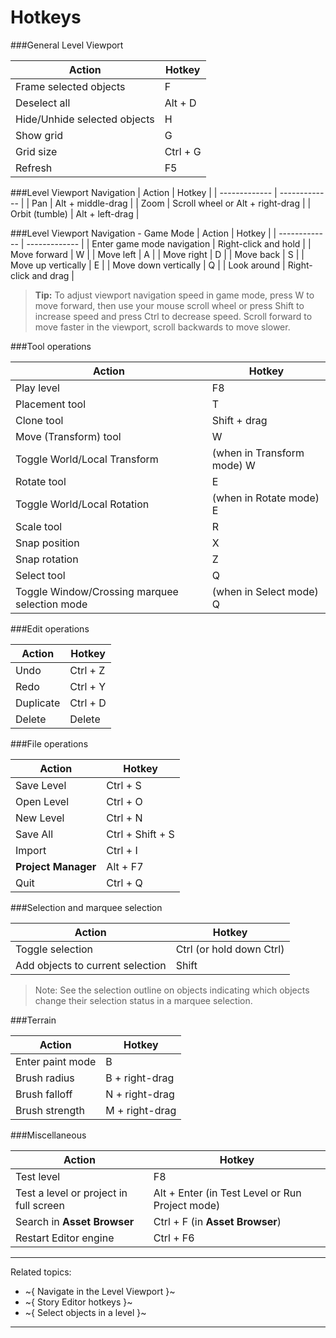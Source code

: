 ﻿# Hotkeys

###General Level Viewport

| Action  | Hotkey |
| ------------- | ------------- |
| Frame selected objects  | F |
| Deselect all  | Alt + D |
| Hide/Unhide selected objects  | H |
| Show grid | G |
| Grid size  | Ctrl + G |
| Refresh  | F5 |


###Level Viewport Navigation
| Action  | Hotkey |
| ------------- | ------------- |
| Pan  | Alt + middle-drag  |
| Zoom  | Scroll wheel or Alt + right-drag |
| Orbit (tumble)  | Alt + left-drag |

###Level Viewport Navigation - Game Mode
| Action  | Hotkey |
| ------------- | ------------- |
| Enter game mode navigation  | Right-click and hold  |
| Move forward  | W  |
| Move left  | A  |
| Move right  | D  |
| Move back  | S  |
| Move up vertically  | E  |
| Move down vertically  | Q  |
| Look around  | Right-click and drag |

> **Tip:** To adjust viewport navigation speed in game mode, press W to move forward, then use your mouse scroll wheel or press Shift to increase speed and press Ctrl to decrease speed. Scroll forward to move faster in the viewport, scroll backwards to move slower.

###Tool operations

| Action  | Hotkey |
| ------------- | ------------- |
| Play level  | F8  |
| Placement tool  | T |
| Clone tool  | Shift + drag  |
| Move (Transform) tool  | W  |
| Toggle World/Local Transform  | (when in Transform mode) W  |
| Rotate tool  | E  |
| Toggle World/Local Rotation  | (when in Rotate mode) E  |
| Scale tool  | R  |
| Snap position  | X |
| Snap rotation  | Z |
| Select tool    | Q |
| Toggle Window/Crossing marquee selection mode | (when in Select mode) Q |

###Edit operations

| Action  | Hotkey |
| ------------- | ------------- |
| Undo  | Ctrl + Z |
| Redo  | Ctrl + Y |
| Duplicate  | Ctrl + D  |
| Delete  | Delete |

###File operations

| Action  | Hotkey |
| ------------- | ------------- |
| Save Level  | Ctrl + S |
| Open Level  | Ctrl + O |
| New Level  | Ctrl + N |
| Save All  | Ctrl + Shift + S |
| Import  | Ctrl + I |
| **Project Manager**  | Alt + F7 |
| Quit  | Ctrl + Q |

###Selection and marquee selection

| Action   |  Hotkey  |
|-----------|------------|
| Toggle selection | Ctrl (or hold down Ctrl) |
| Add objects to current selection | Shift |

>Note: See the selection outline on objects indicating which objects change their selection status in a marquee selection.

###Terrain

| Action  | Hotkey |
| ------------- | ------------- |
| Enter paint mode  | B |
| Brush radius  | B + right-drag |
| Brush falloff  | N + right-drag |
| Brush strength  | M + right-drag |


###Miscellaneous

| Action  | Hotkey |
| ------------- | ------------- |
| Test level  | F8 |
| Test a level or project in full screen | Alt + Enter (in Test Level or Run Project mode) |
| Search in **Asset Browser**  | Ctrl + F (in **Asset Browser**) |
| Restart Editor engine  | Ctrl + F6  |

---
Related topics:
-	~{ Navigate in the Level Viewport }~
-	~{ Story Editor hotkeys }~
- ~{ Select objects in a level }~
---

